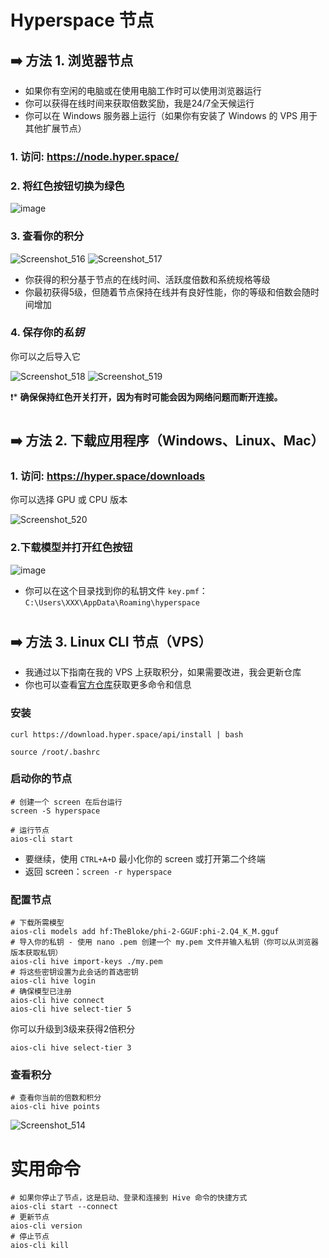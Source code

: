 # Hyperspace 节点
## ➡️ 方法 1. 浏览器节点
* 如果你有空闲的电脑或在使用电脑工作时可以使用浏览器运行
* 你可以获得在线时间来获取倍数奖励，我是24/7全天候运行
* 你可以在 Windows 服务器上运行（如果你有安装了 Windows 的 VPS 用于其他扩展节点）

### 1. 访问: https://node.hyper.space/

### 2. 将红色按钮切换为绿色

![image](https://github.com/user-attachments/assets/727b0c1e-031b-4f5c-9bb6-60a4becaf19b)

### 3. 查看你的积分

![Screenshot_516](https://github.com/user-attachments/assets/3697612a-9ee6-4d7e-837c-f74d5cbacf8d)
![Screenshot_517](https://github.com/user-attachments/assets/6682b24d-224e-4e4c-96d3-4961a024eb77)

* 你获得的积分基于节点的在线时间、活跃度倍数和系统规格等级
* 你最初获得5级，但随着节点保持在线并有良好性能，你的等级和倍数会随时间增加

### 4. 保存你的*私钥*
你可以之后导入它

![Screenshot_518](https://github.com/user-attachments/assets/3e08837d-1261-4873-b038-e7f86222d1b2)
![Screenshot_519](https://github.com/user-attachments/assets/67506c7d-9932-462c-a4d0-29f3992d7e4a)

❗️* **确保保持红色开关打开，因为有时可能会因为网络问题而断开连接。**

#

## ➡️ 方法 2. 下载应用程序（Windows、Linux、Mac）
### 1. 访问: https://hyper.space/downloads
你可以选择 GPU 或 CPU 版本

![Screenshot_520](https://github.com/user-attachments/assets/45db8805-a579-489a-ad87-14f011332c4e)

### 2.下载模型并打开红色按钮

![image](https://github.com/user-attachments/assets/e79f90f3-7c50-4a8c-a352-712844592092)

* 你可以在这个目录找到你的私钥文件 `key.pmf`：`C:\Users\XXX\AppData\Roaming\hyperspace`

#

## ➡️ 方法 3. Linux CLI 节点（VPS）
* 我通过以下指南在我的 VPS 上获取积分，如果需要改进，我会更新仓库
* 你也可以查看[官方仓库](https://github.com/hyperspaceai/aios-cli?tab=readme-ov-file)获取更多命令和信息

### 安装
```
curl https://download.hyper.space/api/install | bash

source /root/.bashrc
```

### 启动你的节点
```console
# 创建一个 screen 在后台运行
screen -S hyperspace

# 运行节点
aios-cli start
```
* 要继续，使用 `CTRL+A+D` 最小化你的 screen 或打开第二个终端
* 返回 screen：`screen -r hyperspace`

### 配置节点
```console
# 下载所需模型
aios-cli models add hf:TheBloke/phi-2-GGUF:phi-2.Q4_K_M.gguf
# 导入你的私钥 - 使用 nano .pem 创建一个 my.pem 文件并输入私钥（你可以从浏览器版本获取私钥）
aios-cli hive import-keys ./my.pem
# 将这些密钥设置为此会话的首选密钥
aios-cli hive login
# 确保模型已注册
aios-cli hive connect
aios-cli hive select-tier 5
```
你可以升级到3级来获得2倍积分
```
aios-cli hive select-tier 3
```

### 查看积分
```
# 查看你当前的倍数和积分
aios-cli hive points
```

![Screenshot_514](https://github.com/user-attachments/assets/b840775e-6c58-4fe4-bd95-a5b876ba7de5)


# 实用命令
```console
# 如果你停止了节点，这是启动、登录和连接到 Hive 命令的快捷方式
aios-cli start --connect
# 更新节点
aios-cli version
# 停止节点
aios-cli kill
```
